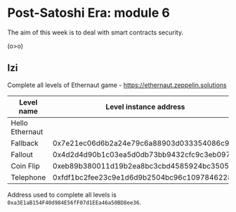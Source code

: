 # Post-Satoshi Era: module 6

The aim of this week is to deal with smart contracts security.

(o>o)

## Izi

Complete all levels of Ethernaut game - https://ethernaut.zeppelin.solutions


| Level name           | Level instance address                     |
| ---------------------|--------------------------------------------|
| Hello Ethernaut      |                                            |
| Fallback             | 0x7e21ec06d6b2a24e79c6a88903d033354086c9d6 |
| Fallout              | 0x4d2d4d90b1c03ea5d0db73bb9432cfc9c3eb0973 |
| Coin Flip            | 0xeb89b380011d19b2ea8bc3cbd4585924bc35055a |
| Telephone            | 0xfdf1bc2fee23c9e1d6d9b2504bc96c1097846228 |


Address used to complete all levels is `0xa3E1aB154F40d984E56fF07d1EEa46a50BD8ee36`.

